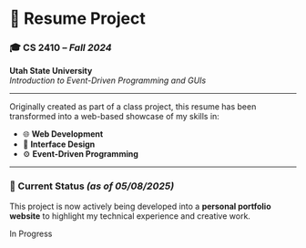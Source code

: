 # 📄 Resume Project

### 🎓 CS 2410 – *Fall 2024*  
**Utah State University**  
*Introduction to Event-Driven Programming and GUIs*

---

Originally created as part of a class project, this resume has been transformed into a web-based showcase of my skills in:

- 🌐 **Web Development**
- 🎨 **Interface Design**
- ⚙️ **Event-Driven Programming**

---

### 🚀 Current Status *(as of 05/08/2025)*

This project is now actively being developed into a **personal portfolio website** to highlight my technical experience and creative work.

In Progress
